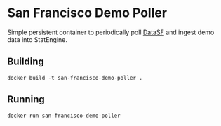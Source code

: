 # San Francisco Demo Poller

Simple persistent container to periodically poll [DataSF](https://data.sfgov.org/Public-Safety/Fire-Department-Calls-for-Service/nuek-vuh3) and ingest demo data into StatEngine.

## Building

```
docker build -t san-francisco-demo-poller .
```

## Running
```
docker run san-francisco-demo-poller
```
